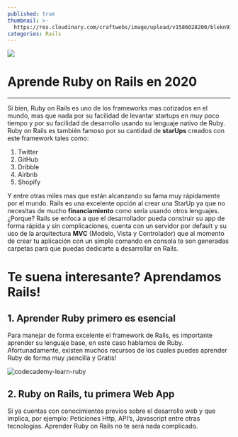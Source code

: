 ```yaml
---
published: true
thumbnail: >-
  https://res.cloudinary.com/craftwebs/image/upload/v1586028200/blekn91890-9-1/blgs-img76/2785.png
categories: Rails
---
```

![](https://res.cloudinary.com/craftwebs/image/upload/v1586028200/blekn91890-9-1/blgs-img76/2785.png)
# Aprende Ruby on Rails en 2020
----

Si bien, Ruby on Rails es uno de los frameworks mas cotizados en el mundo, mas que nada por su facilidad de levantar startups en muy poco tiempo y por su facilidad de desarrollo usando su lenguaje nativo de Ruby. Ruby on Rails es también famoso por su cantidad de **starUps** creados con este framework tales como:

1. Twitter
2. GitHub
3. Dribble
4. Airbnb
5. Shopify


Y entre otras miles mas que están alcanzando su fama muy rápidamente por el mundo. Rails es una excelente opción al crear una StarUp ya que no necesitas de mucho **financiamiento** como sería usando otros lenguajes. ¿Porque? Rails se enfoca a que el desarrollador pueda construir su app de forma rápida y sin complicaciones, cuenta con un servidor por default y su uso de la arquitectura **MVC** (Modelo, Vista y Controlador) que al momento de crear tu aplicación con un simple comando en consola te son generadas carpetas para que puedas dedicarte a desarrollar en Rails.

# Te suena interesante? Aprendamos Rails!


## 1.  Aprender Ruby primero es esencial 

Para manejar de forma excelente el framework de Rails, es importante aprender su lenguaje base, en este caso hablamos de Ruby. Afortunadamente, existen muchos recursos de los cuales puedes aprender Ruby de forma muy ¡sencilla y Gratis!

![codecademy-learn-ruby]({{site.baseurl}}/https://res.cloudinary.com/craftwebs/image/upload/v1586182888/blekn91890-9-1/blgs-img76/Captura_de_pantalla_2020-04-06_a_la_s_09.20.26.png)


## 2.  Ruby on Rails, tu primera Web App

Si ya cuentas con conocimientos previos sobre el desarrollo web y que implica, por ejemplo: Peticiones Http, API’s, Javascript entre otras tecnologías. Aprender Ruby on Rails no te será nada complicado.


